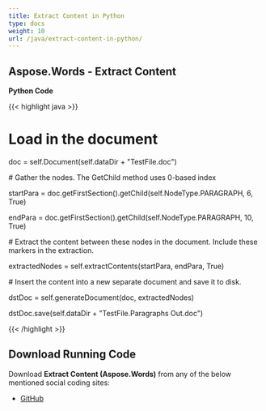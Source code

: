 ```yaml
---
title: Extract Content in Python
type: docs
weight: 10
url: /java/extract-content-in-python/
---
```


## **Aspose.Words - Extract Content**
**Python Code**

{{< highlight java >}}

 # Load in the document

doc = self.Document(self.dataDir + "TestFile.doc")

\# Gather the nodes. The GetChild method uses 0-based index

startPara = doc.getFirstSection().getChild(self.NodeType.PARAGRAPH, 6, True)

endPara = doc.getFirstSection().getChild(self.NodeType.PARAGRAPH, 10, True)

\# Extract the content between these nodes in the document. Include these markers in the extraction.

extractedNodes = self.extractContents(startPara, endPara, True)

\# Insert the content into a new separate document and save it to disk.

dstDoc = self.generateDocument(doc, extractedNodes)

dstDoc.save(self.dataDir + "TestFile.Paragraphs Out.doc")

{{< /highlight >}}
## **Download Running Code**
Download **Extract Content (Aspose.Words)** from any of the below mentioned social coding sites:

- [GitHub](https://github.com/aspose-words/Aspose.Words-for-Java/blob/master/Plugins/Aspose_Words_Java_for_Python/tests/programmingwithdocuments/workingwithdocument/extractcontent/ExtractContent.py)
